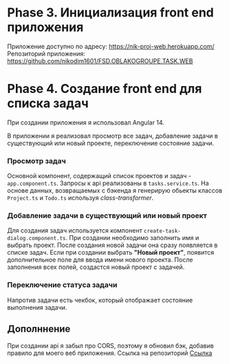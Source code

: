 # Phase 3. Инициализация front end приложения

Приложение доступно по адресу: https://nik-proj-web.herokuapp.com/
Репозиторий приложения: https://github.com/nikodim1601/FSD.OBLAKOGROUPE.TASK.WEB

# Phase 4. Создание front end для списка задач

При создании приложения я использовал Angular 14.

В приложении я реализовал просмотр все задач, добавление задачи в существующий или новый 
проекте, переключение состояние задачи.

### Просмотр задач

Основной компонент, содержащий список проектов и задач - `app.component.ts`.
Запросы к api реализованы в `tasks.service.ts`. На основе данных, возвращаемых с бэкенда я 
генерирую обьекты классов `Project.ts` и `Todo.ts` используя *class-transformer*.

### Добавление задачи в существующий или новый проект 

Для создания задач используется компонент `create-task-dialog.component.ts`. При создании необходимо заполнить имя и 
выбрать проект. После создания новой задачи она сразу появляется в списке задач.
Если при создании выбрать **"Новый проект"**, появится дополнительное поле для ввода имени нового проекта. После заполнения
всех полей, создастся новый проект с задачей.

### Переключение статуса задачи

Напротив задачи есть чекбок, который отображает состояние выполнения задачи.

## Дополннение

При создании api я забыл про CORS, поэтому я обновил бэк, добавив правило для моего веб приложения.
Ссылка на репозиторий [Ссылка](https://github.com/nikodim1601/FSD.OBLAKOGROUPE.TASK)

